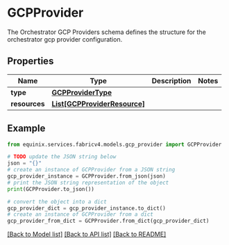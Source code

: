 # GCPProvider

The Orchestrator GCP Providers schema defines the structure for the orchestrator gcp provider configuration. 

## Properties

Name | Type | Description | Notes
------------ | ------------- | ------------- | -------------
**type** | [**GCPProviderType**](GCPProviderType.md) |  | 
**resources** | [**List[GCPProviderResource]**](GCPProviderResource.md) |  | 

## Example

```python
from equinix.services.fabricv4.models.gcp_provider import GCPProvider

# TODO update the JSON string below
json = "{}"
# create an instance of GCPProvider from a JSON string
gcp_provider_instance = GCPProvider.from_json(json)
# print the JSON string representation of the object
print(GCPProvider.to_json())

# convert the object into a dict
gcp_provider_dict = gcp_provider_instance.to_dict()
# create an instance of GCPProvider from a dict
gcp_provider_from_dict = GCPProvider.from_dict(gcp_provider_dict)
```
[[Back to Model list]](../README.md#documentation-for-models) [[Back to API list]](../README.md#documentation-for-api-endpoints) [[Back to README]](../README.md)



